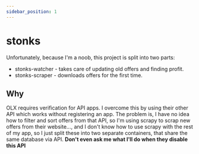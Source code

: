 ```yaml
---
sidebar_position: 1
---
```


# stonks

Unfortunately, because I'm a noob, this project is split into two parts:
- stonks-watcher - takes care of updating old offers and finding profit.
- stonks-scraper - downloads offers for the first time.  

## Why
OLX requires verification for API apps. I overcome this by using their other API
which works without registering an app. The problem is, I have no idea how to
filter and sort offers from that API, so I'm using scrapy to scrap new offers from their website..., 
and I don't know how to use scrapy with the rest of my app, so I just split these into two separate containers,
that share the same database via API.
**Don't even ask me what I'll do when they disable this API**
